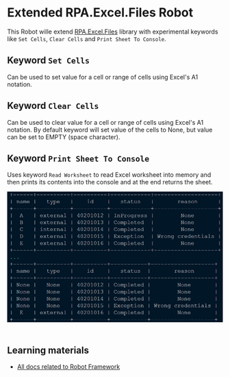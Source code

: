 # Extended RPA.Excel.Files Robot

This Robot wille extend [RPA.Excel.Files](https://robocorp.com/docs/libraries/rpa-framework/rpa-excel-files) library with experimental
keywords like `Set Cells`, `Clear Cells` and `Print Sheet To Console`.

## Keyword `Set Cells`

Can be used to set value for a cell or range of cells using Excel's A1 notation.

## Keyword `Clear Cells`

Can be used to clear value for a cell or range of cells using Excel's A1 notation. By default keyword will set value of the cells to None, but
value can be set to EMPTY (space character).

## Keyword `Print Sheet To Console`

Uses keyword `Read Worksheet` to read Excel worksheet into memory and then prints its contents into the console and at the end returns the sheet.

<img src="images/example_console_output.png" style="margin-bottom:20px">

## Learning materials

- [All docs related to Robot Framework](https://robocorp.com/docs/languages-and-frameworks/robot-framework)
